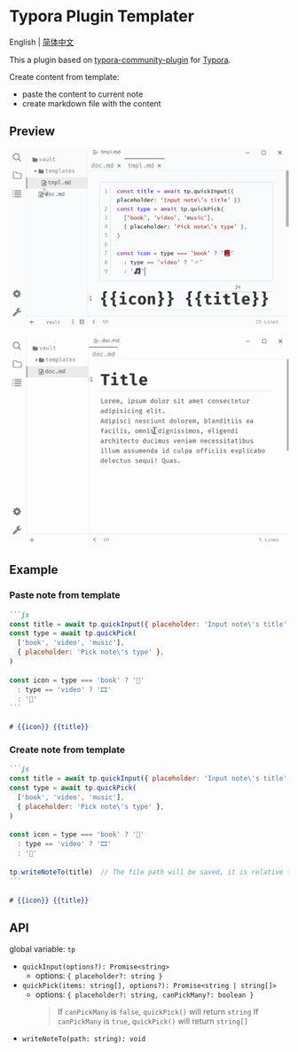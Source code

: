 # Typora Plugin Templater

English | [简体中文](https://github.com/typora-community-plugin/typora-plugin-wikilink/blob/main/README.zh-CN.md)

This a plugin based on [typora-community-plugin](https://github.com/typora-community-plugin/typora-community-plugin) for [Typora](https://typora.io).

Create content from template:

- paste the content to current note
- create markdown file with the content

## Preview

![](./docs/assets/paste-note.gif)

![](./docs/assets/write-note.gif)

## Example

### Paste note from template

````markdown
```js
const title = await tp.quickInput({ placeholder: 'Input note\'s title' })
const type = await tp.quickPick(
  ['book', 'video', 'music'], 
  { placeholder: 'Pick note\'s type' },
)

const icon = type === 'book' ? '📕' 
  : type == 'video' ? '🎞' 
  : '🎵'
```

# {{icon}} {{title}}
````

### Create note from template

````markdown
```js
const title = await tp.quickInput({ placeholder: 'Input note\'s title' })
const type = await tp.quickPick(
  ['book', 'video', 'music'], 
  { placeholder: 'Pick note\'s type' },
)

const icon = type === 'book' ? '📕' 
  : type == 'video' ? '🎞' 
  : '🎵'

tp.writeNoteTo(title)  // The file path will be saved, it is relative to your vault's path
```

# {{icon}} {{title}}
````

## API

global variable: `tp`

- `quickInput(options?): Promise<string>`
  - options: `{ placeholder?: string }`
- `quickPick(items: string[], options?): Promise<string | string[]>`
  - options: `{ placeholder?: string, canPickMany?: boolean }`
    > If `canPickMany` is `false`, `quickPick()` will return `string`
    > If `canPickMany` is `true`, `quickPick()` will return `string[]`
- `writeNoteTo(path: string): void`
